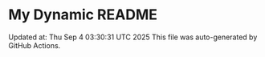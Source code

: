 # My Dynamic README
Updated at: Thu Sep  4 03:30:31 UTC 2025
This file was auto-generated by GitHub Actions.
